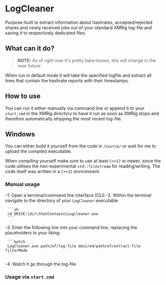 # LogCleaner
Purpose-built to extract information about hashrates, accepted/rejected shares and newly received jobs out of your standard XMRig log-file and saving it to respectively dedicated files.

## What can it do?
> **NOTE:** As of right now it's pretty bare-bones, this will change in the near future.

When run in default mode it will take the specified logfile and extract all lines that contain the hashrate reports with their timestamps.

## How to use
You can run it either manually via command line or append it to your `start.cmd` in the XMRig directory to have it run as soon as XMRig stops and therefore automatically stripping the most recent log-file.

## Windows
You can either build it yourself from the code in `/source/` or wait for me to upload the compiled executable.

When compiling yourself make sure to use at least `C++17` or newer, since the code utilises the non-experimental `std::filestream` for reading/writing. The code itself was written in a `C++22` environment.

### Manual usage
 -1. Open a terminal/command line interface (CLI)
 -2. Within the terminal navigate to the directory of your `LogCleaner` executable

     ```sh
     cd DRIVE:\dir\thatContains\LogCleaner.exe
     ```

 -3. Enter the following line into your command line, replacing the placeholders to your liking:
     
     ```batch
     LogCleaner.exe path/of/log-file desired/path/of/extract-file filterMode
     ```

 -4. Watch it go through the log-file

### Usage via `start.cmd`